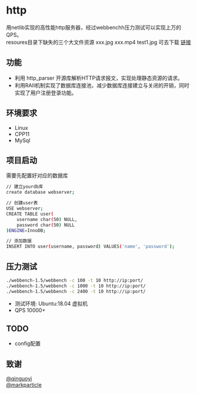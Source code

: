 # http
用netlib实现的高性能http服务器，经过webbenchh压力测试可以实现上万的QPS。  
resoures目录下缺失的三个大文件资源 xxx.jpg xxx.mp4 test1.jpg 可去下载 [链接](https://github.com/qinguoyi/TinyWebServer/tree/raw_version/root)

## 功能
* 利用 http_parser 开源库解析HTTP请求报文，实现处理静态资源的请求。
* 利用RAII机制实现了数据库连接池，减少数据库连接建立与关闭的开销，同时实现了用户注册登录功能。

## 环境要求
* Linux
* CPP11
* MySql

## 项目启动
需要先配置好对应的数据库
```bash
// 建立yourdb库
create database webserver;

// 创建user表
USE webserver;
CREATE TABLE user(
    username char(50) NULL,
    password char(50) NULL
)ENGINE=InnoDB;

// 添加数据
INSERT INTO user(username, password) VALUES('name', 'password');
```

## 压力测试
```bash
./webbench-1.5/webbench -c 100 -t 10 http://ip:port/
./webbench-1.5/webbench -c 1000 -t 10 http://ip:port/
./webbench-1.5/webbench -c 2400 -t 10 http://ip:port/
```
* 测试环境: Ubuntu:18.04 虚拟机
* QPS 10000+

## TODO
* config配置

## 致谢
[@qinguoyi](https://github.com/qinguoyi/TinyWebServer)  
[@markparticle](https://github.com/markparticle/WebServer)
